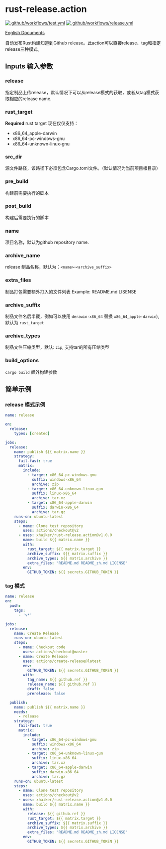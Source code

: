 # rust-release.action

[![.github/workflows/test.yml](https://github.com/ihaiker/rust-release.action/actions/workflows/test.yaml/badge.svg)](https://github.com/ihaiker/rust-release.action/actions/workflows/test.yaml)
[![.github/workflows/release.yml](https://github.com/ihaiker/rust-release.action/actions/workflows/release.yaml/badge.svg)](https://github.com/ihaiker/rust-release.action/actions/workflows/release.yaml)

[English Documents](./README.md)

自动发布Rust构建知道到Github release。此action可以直接release、tag和指定release三种模式。

## Inputs 输入参数

### release
指定制品上传release，默认情况下可以从release模式的获取，或者从tag模式获取相应的release name.

### rust_target
**Required** rust target
现在仅仅支持：

- x86_64_apple-darwin
- x86_64-pc-windows-gnu
- x86_64-unknown-linux-gnu

### src_dir
源文件路径，该路径下必须包含Cargo.toml文件。（默认情况为当前项目根目录）

### pre_build
构建前需要执行的脚本

### post_build
构建后需要执行的脚本

### name
项目名称，默认为github repository name.

### archive_name
release 制品名称，默认为：`<name>`-`<archive_suffix>`

### extra_files
制品打包需要额外打入的文件列表
Example: README.md LISENSE

### archive_suffix
制品文件名后半截，例如可以使用 `derawin-x86_64` 替换 `x86_64_apple-darwin`),默认为 `rust_target`

### archive_types
制品文件压缩类型，默认: `zip`, 支持tar的所有压缩类型

### build_options
`cargo build` 额外构建参数

## 简单示例

### **release** 模式示例

```yaml
name: release

on:
  release:
    types: [created]

jobs:
  release:
    name: publish ${{ matrix.name }}
    strategy:
      fail-fast: true
      matrix:
        include:
          - target: x86_64-pc-windows-gnu
            suffix: windows-x86_64
            archive: zip
          - target: x86_64-unknown-linux-gun
            suffix: linux-x86_64
            archive: tar.xz
          - target: x86_64-apple-darwin
            suffix: darwin-x86_64
            archive: tar.gz
    runs-on: ubuntu-latest
    steps:
      - name: Clone test repository
        uses: actions/checkout@v2
      - uses: xhaiker/rust-release.action@v1.0.0
        name: build ${{ matrix.name }}
        with:
          rust_target: ${{ matrix.target }}
          archive_suffix: ${{ matrix.suffix }}
          archive_types: ${{ matrix.archive }}
          extra_files: "README.md README_zh.md LICENSE"
        env:
          GITHUB_TOKEN: ${{ secrets.GITHUB_TOKEN }}
```

### **tag** 模式

```yaml
name: release
on:
  push:
    tags:
      - 'v*'

jobs:
  release:
    name: Create Release
    runs-on: ubuntu-latest
    steps:
      - name: Checkout code
        uses: actions/checkout@master
      - name: Create Release
        uses: actions/create-release@latest
        env:
          GITHUB_TOKEN: ${{ secrets.GITHUB_TOKEN }}
        with:
          tag_name: ${{ github.ref }}
          release_name: ${{ github.ref }}
          draft: false
          prerelease: false

  publish:
    name: publish ${{ matrix.name }}
    needs:
      - release
    strategy:
      fail-fast: true
      matrix:
        include:
          - target: x86_64-pc-windows-gnu
            suffix: windows-x86_64
            archive: zip
          - target: x86_64-unknown-linux-gun
            suffix: linux-x86_64
            archive: tar.xz
          - target: x86_64-apple-darwin
            suffix: darwin-x86_64
            archive: tar.gz
    runs-on: ubuntu-latest
    steps:
      - name: Clone test repository
        uses: actions/checkout@v2
      - uses: xhaiker/rust-release.action@v1.0.0
        name: build ${{ matrix.name }}
        with:
          release: ${{ github.ref }}
          rust_target: ${{ matrix.target }}
          archive_suffix: ${{ matrix.suffix }}
          archive_types: ${{ matrix.archive }}
          extra_files: "README.md README_zh.md LICENSE"
        env:
          GITHUB_TOKEN: ${{ secrets.GITHUB_TOKEN }}

```
